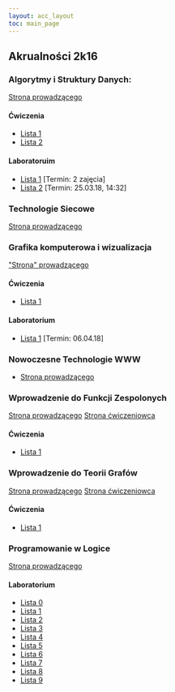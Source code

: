 ```yaml
---
layout: acc_layout
toc: main_page
---
```

Akrualności 2k16
---

### Algorytmy i Struktury Danych:
[Strona prowadzącego](http://cs.pwr.edu.pl/golebiewski/)

#### Ćwiczenia
* [Lista 1](https://cs.pwr.edu.pl/golebiewski/teaching/1718/aisd/ex1.pdf)
* [Lista 2](https://cs.pwr.edu.pl/golebiewski/teaching/1718/aisd/ex2.pdf)

#### Laboratoruim
* [Lista 1](https://cs.pwr.edu.pl/golebiewski/teaching/1718/aisd/lab1.pdf) \[Termin: 2 zajęcia\]
* [Lista 2](https://cs.pwr.edu.pl/golebiewski/teaching/1718/aisd/lab2.pdf) \[Termin: 25.03.18, 14:32\]

### Technologie Siecowe
[Strona prowadzącego](http://cs.pwr.edu.pl/krzywiecki/teaching.html)

### Grafika komputerowa i wizualizacja
["Strona" prowadzącego](https://drive.google.com/drive/folders/1Eyjbc0yleaQkyKj6yf2O_NcmuwF7e4IU)

#### Ćwiczenia
* [Lista 1](https://drive.google.com/file/d/16vLOGLkXtqCTyW311LnYq0RJzmFavtmh/view)

#### Laboratorium
* [Lista 1](https://docs.google.com/document/d/1vT03ouBOyD5CyrSE5IRz8WoAaMzSfLAiYhgecUNSlMc/view) \[Termin: 06.04.18\]

### Nowoczesne Technologie WWW
* [Strona prowadzącego](http://cs.pwr.edu.pl/cichon/2017_18_b/WWW.php)

### Wprowadzenie do Funkcji Zespolonych
[Strona prowadzącego](http://cs.pwr.edu.pl/morayne/dydaktyka.html)
[Strona ćwiczeniowca](http://cs.pwr.edu.pl/ralowski/dydaktyka/funkcje_zespolone/wiosna_2018/complex.html)

#### Ćwiczenia
* [Lista 1](http://cs.pwr.edu.pl/ralowski/dydaktyka/funkcje_zespolone/wiosna_2018/lista_1.pdf)

### Wprowadzenie do Teorii Grafów
[Strona prowadzącego](http://cs.pwr.edu.pl/morayne/dydaktyka.html)
[Strona ćwiczeniowca](http://cs.pwr.edu.pl/kuchta/)

#### Ćwiczenia
* [Lista 1](http://cs.pwr.edu.pl/kuchta/grafy1_2018.pdf)

### Programowanie w Logice
[Strona prowadzącego](http://ki.pwr.edu.pl/kobylanski/dydaktyka/page6/page2/index.html)

#### Laboratorium
* [Lista 0](http://156.17.7.16/public/dydaktyka/kobylanski/laboratoria/inzynierskie/PL/pl_lista0.pdf)
* [Lista 1](http://156.17.7.16/public/dydaktyka/kobylanski/laboratoria/inzynierskie/PL/pl_lista1.pdf)
* [Lista 2](http://156.17.7.16/public/dydaktyka/kobylanski/laboratoria/inzynierskie/PL/pl_lista2.pdf)
* [Lista 3](http://156.17.7.16/public/dydaktyka/kobylanski/laboratoria/inzynierskie/PL/pl_lista3.pdf)
* [Lista 4](http://156.17.7.16/public/dydaktyka/kobylanski/laboratoria/inzynierskie/PL/pl_lista4.pdf)
* [Lista 5](http://156.17.7.16/public/dydaktyka/kobylanski/laboratoria/inzynierskie/PL/pl_lista5.pdf)
* [Lista 6](http://156.17.7.16/public/dydaktyka/kobylanski/laboratoria/inzynierskie/PL/pl_lista6.pdf)
* [Lista 7](http://156.17.7.16/public/dydaktyka/kobylanski/laboratoria/inzynierskie/PL/pl_lista7.pdf)
* [Lista 8](http://156.17.7.16/public/dydaktyka/kobylanski/laboratoria/inzynierskie/PL/pl_lista8.pdf)
* [Lista 9](http://156.17.7.16/public/dydaktyka/kobylanski/laboratoria/inzynierskie/PL/pl_lista9.pdf)
